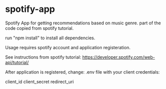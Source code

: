 # spotify-app

Spotify App for getting recommendations based on music genre.
part of the code copied from spotify tutorial. 

run "npm install" to install all dependencies.

Usage requires spotify account and application registeration.

See instructions from spotify tutorial:
https://developer.spotify.com/web-api/tutorial/

After application is registered, change: .env file with your client credentials:

client_id
client_secret
redirect_uri

